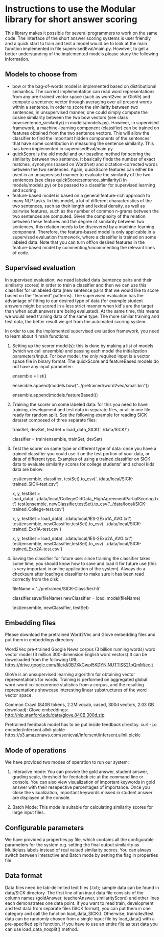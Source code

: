 # Instructions to use the Modular library for short answer scoring

This library makes it possible for several programmers to work on the same code. The interface of the short answer scoring systems is user friendly and a quick start to train and test a model would be to look at the main function implemented in file supervisedEval/main.py. However, to get a better understanding of the implemented models please study the following information.

## Models to choose from
- bow or the bag-of-words model is implemented based on distributional semantics. The current implementation can read word representations from any pre-trained vector space (such as word2vec or GloVe) and compute a sentence vector through averaging over all present words within a sentence. In order to score the similarity between two sentences, in unsupervised manner, one could simply compute the cosine similarity between the two bow vectors (see class bow:sentence_similarity() in models/models.py). However, in supervised framework, a machine-learning component (classifier) can be trained on features obtained from the two sentence vectors. This will allow the classifier to find the important hidden components of the sentences' that have some contribution in measuring the sentence similarity. This has been implemented in supervisedEval/main.py.
- quickScore is the old model and our baseline method for scoring the similarity between two sentence. It basically finds the number of exact matches, synonyms (based on WordNet) and dictation-corrected words between the two sentences. Again, quickScore features can either be used in an unsupervised manner to evaluate the similarity of the two sentences (see class quickScore:sentence_similarity() in models/models.py) or be passed to a classifier for supervised learning and scoring.
- feature-based model is based on a general feature-rich approach to many NLP tasks. In this model, a lot of different characteristics of the two sentences, such as their length and lexical density, as well as pairwise features, such as the number of common n-grams between the two sentences are computed. Given the complexity of the relation between these features and the degree of similarity between two sentences, this relation needs to be discovered by a machine-learning component. Therefore, the feature-based model is only applicable in a supervised evaluation framework, where a classifier is trained on some labeled data. Note that you can turn off/on desired features in the feature-based model by commenting/uncommenting the relevant lines of code.

## Supervised evaluation
In supervised evaluation, we need labeled data (sentence pairs and their similarity scores) in order to train a classifier and then we can use this classifier for unlabeled data (new sentence pairs that we would like to score based on the "learned" patterns). The supervised evaluation has the advantage of fitting to our desired type of data (for example student answers might be scored in a less strict manner when kid's are the target than when adult answers are being evaluated). At the same time, this means we would need training data of the same type. The more similar training and test data, the better result we get from the automated scoring system.

In order to use the implemented supervised evaluation framework, you need to learn about 4 main functions:

1) Setting up the scorer model(s): this is done by making a list of models (which we call ensemble) and passing each model the initialization parameters/input. For bow model, the only required input is a vector space file in binary format. The quickScore and featureBased models do not have any input parameter:
    
    ensemble = list()
    
    
    ensemble.append(models.bow("../pretrained/word2vec/small.bin"))
    
    
    ensemble.append(models.featureBased())
    
 2) Training the scorer on some labeled data: for this you need to have training, development and test data in separate files, or all in one file ready for random split. See the following example for reading SICK dataset composed of three separate files:
 
   
    trainSet, devSet, testSet = load_data_SICK('../data/SICK/')
    
    
    classifier = train(ensemble, trainSet, devSet)
    
 3) Test the scorer on same type or different type of data: once you have a trained classifier you could use it on the test portion of your data, or data of different type. Examples of using a trained classifier on SICK data to evaluate similarity scores for college students' and school kids' data are below:
 
    
    test(ensemble, classifier, testSet).to_csv('../data/local/SICK-trained_SICK-test.csv')
    
    
    x, y, testSet = load_data('../data/local/CollegeOldData_HighAgreementPartialScoring.txt')
    test(ensemble, newClassifier,testSet).to_csv('../data/local/SICK-trained_College-test.csv')
    
    x, y, testSet = load_data('../data/local/IES-2Exp1A_AVG.txt')
    test(ensemble, newClassifier,testSet).to_csv('../data/local/SICK-trained_Exp1A-test.csv')
    
    x, y, testSet = load_data('../data/local/IES-2Exp2A_AVG.txt')
    test(ensemble, newClassifier,testSet).to_csv('../data/local/SICK-trained_Exp2A-test.csv')
    
 4) Saving the classifier for future use: since training the classifier takes some time, you should know how to save and load it for future use (this is very important in online application of the system). Always do a checksum after loading a classifier to make sure it has been read correctly from the disk:
 
    
    fileName = '../pretrained/SICK-Classifier.h5'
    
    
    classifier.save(fileName)
    newClassifier = load_model(fileName)
    
    
    test(ensemble, newClassifier, testSet)

## Embedding files
Please download the pretrained Word2Vec and Glove embedding files and put them in embeddings directory.

Word2Vec pre-trained Google News corpus (3 billion running words) word vector model (3 million 300-dimension English word vectors).It can be downloaded from the following URL:
https://drive.google.com/file/d/0B7XkCwpI5KDYNlNUTTlSS21pQmM/edit

GloVe is an unsupervised learning algorithm for obtaining vector representations for words. Training is performed on aggregated global word-word co-occurrence statistics from a corpus, and the resulting representations showcase interesting linear substructures of the word vector space.

Common Crawl (840B tokens, 2.2M vocab, cased, 300d vectors, 2.03 GB download):
Glove embeddings: http://nlp.stanford.edu/data/glove.840B.300d.zip

Pretrained feedback model has to be put inside feedback directoy.
curl -Lo encoder/infersent.allnli.pickle https://s3.amazonaws.com/senteval/infersent/infersent.allnli.pickle

## Mode of operations
We have provided two modes of operation to run our system:
1. Interacive mode: You can provide the gold answer, student answer, grading scale, threshold for feedabck etc at the command line or console. You can also view visualization of important keywords in gold answer with their resepective percentages of importance. Once you close the visualization, important keywords missed in student answer are displayed at the console.

2. Batch Mode: This mode is suitable for calculating similarity scores for large input files.

## Configurable parameters
We have provided a properties.py file, which contains all the configurable parameters for the system e.g. setting the final output similarity as Multiclass labels instead of real valued similarity scores. You can always switch between Interactive and Batch mode by setting the flag in properties file.

## Data format
Data files need be tab-delimited text files (.txt); sample data can be found in data/SICK directory. The first line of an input data file consists of the column names (goldAnswer, teacherAnswer, similarityScore) and other lines each demonstrates one data point. If you want to read train, development and test data from separate files (SICK format), you can put them in one category and call the function load_data_SICK(). Otherwise, train/dev/test data can be randomly chosen from a single input file by load_data() with a pre-specified split function. If you have to use an entire file as test data you can use load_data_nosplit() method.
 

    
    
    

